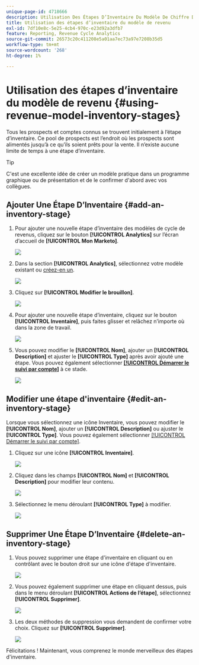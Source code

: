 ```yaml
---
unique-page-id: 4718666
description: Utilisation Des Étapes D’Inventaire Du Modèle De Chiffre D’Affaires - Documents Marketo - Documentation Du Produit
title: Utilisation des étapes d’inventaire du modèle de revenu
exl-id: 7df10e8c-5e25-4cb4-970c-e23d92a3dfb7
feature: Reporting, Revenue Cycle Analytics
source-git-commit: 26573c20c411208e5a01aa7ec73a97e7208b35d5
workflow-type: tm+mt
source-wordcount: '268'
ht-degree: 1%

---
```


# Utilisation des étapes d’inventaire du modèle de revenu {#using-revenue-model-inventory-stages}

Tous les prospects et comptes connus se trouvent initialement à l’étape d’inventaire. Ce pool de prospects est l’endroit où les prospects sont alimentés jusqu’à ce qu’ils soient prêts pour la vente. Il n’existe aucune limite de temps à une étape d’inventaire.

>[!TIP]
>
>C&#39;est une excellente idée de créer un modèle pratique dans un programme graphique ou de présentation et de le confirmer d&#39;abord avec vos collègues.

## Ajouter Une Étape D’Inventaire {#add-an-inventory-stage}

1. Pour ajouter une nouvelle étape d’inventaire des modèles de cycle de revenus, cliquez sur le bouton **[!UICONTROL Analytics]** sur l’écran d’accueil de **[!UICONTROL Mon Marketo]**.

   ![](assets/image2015-4-27-11-3a54-3a41.png)

1. Dans la section **[!UICONTROL Analytics]**, sélectionnez votre modèle existant ou [créez-en un](/help/marketo/product-docs/reporting/revenue-cycle-analytics/revenue-cycle-models/create-a-new-revenue-model.md).

   ![](assets/image2015-4-27-14-3a31-3a53.png)

1. Cliquez sur **[!UICONTROL Modifier le brouillon]**.

   ![](assets/image2015-4-27-12-3a10-3a49.png)

1. Pour ajouter une nouvelle étape d’inventaire, cliquez sur le bouton **[!UICONTROL Inventaire]**, puis faites glisser et relâchez n’importe où dans la zone de travail.

   ![](assets/image2015-4-28-13-3a9-3a37.png)

1. Vous pouvez modifier le **[!UICONTROL Nom]**, ajouter un **[!UICONTROL Description]** et ajuster le **[!UICONTROL Type]** après avoir ajouté une étape. Vous pouvez également sélectionner **[[!UICONTROL Démarrer le suivi par compte]](/help/marketo/product-docs/reporting/revenue-cycle-analytics/revenue-cycle-models/start-tracking-by-account-in-the-revenue-modeler.md)** à ce stade.

   ![](assets/image2015-4-27-13-3a29-3a2.png)

## Modifier une étape d&#39;inventaire {#edit-an-inventory-stage}

Lorsque vous sélectionnez une icône Inventaire, vous pouvez modifier le **[!UICONTROL Nom]**, ajouter un **[!UICONTROL Description]** ou ajuster le **[!UICONTROL Type]**. Vous pouvez également sélectionner [[!UICONTROL Démarrer le suivi par compte]](/help/marketo/product-docs/reporting/revenue-cycle-analytics/revenue-cycle-models/start-tracking-by-account-in-the-revenue-modeler.md).

1. Cliquez sur une icône **[!UICONTROL Inventaire]**.

   ![](assets/image2015-4-27-15-3a55-3a10.png)

1. Cliquez dans les champs **[!UICONTROL Nom]** et **[!UICONTROL Description]** pour modifier leur contenu.

   ![](assets/image2015-4-27-13-3a34-3a58.png)

1. Sélectionnez le menu déroulant **[!UICONTROL Type]** à modifier.

   ![](assets/image2015-4-27-13-3a36-3a52.png)

## Supprimer Une Étape D’Inventaire {#delete-an-inventory-stage}

1. Vous pouvez supprimer une étape d&#39;inventaire en cliquant ou en contrôlant avec le bouton droit sur une icône d&#39;étape d&#39;inventaire.

   ![](assets/image2015-4-28-13-3a0-3a20.png)

1. Vous pouvez également supprimer une étape en cliquant dessus, puis dans le menu déroulant **[!UICONTROL Actions de l’étape]**, sélectionnez **[!UICONTROL Supprimer]**.

   ![](assets/image2015-4-28-13-3a1-3a17.png)

1. Les deux méthodes de suppression vous demandent de confirmer votre choix. Cliquez sur **[!UICONTROL Supprimer]**.

   ![](assets/image2015-4-28-13-3a5-3a26.png)

Félicitations ! Maintenant, vous comprenez le monde merveilleux des étapes d&#39;inventaire.
